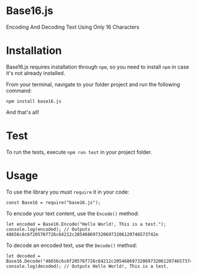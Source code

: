 # Base16.js
Encoding And Decoding Text Using Only 16 Characters

# Installation
Base16.js requires installation through `npm`, so you need to install `npm` in case it's not already installed.

From your terminal, navigate to your folder project and run the following command:

`npm install base16.js`

And that's all!

# Test
To run the tests, execute `npm run test` in your project folder.

# Usage
To use the library you must `require` it in your code:

```
const Base16 = require("base16.js");
```

To encode your text content, use the `Encode()` method:

```
let encoded = Base16.Encode("Hello World!, This is a test.");
console.log(encoded); // Outputs 48656c6c6f20576f726c64212c2054686973206973206120746573742e
```

To decode an encoded text, use the `Decode()` method:

```
let decoded = Base16.Decode("48656c6c6f20576f726c64212c2054686973206973206120746573742e");
console.log(decoded); // Outputs Hello World!, This is a test.
```